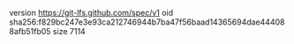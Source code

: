 version https://git-lfs.github.com/spec/v1
oid sha256:f829bc247e3e93ca212746944b7ba47f56baad14365694dae444088afb51fb05
size 7114
